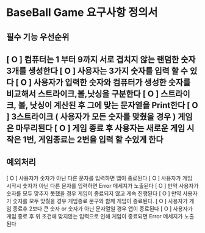 # BaseBall Game 요구사항 정의서
## 필수 기능 우선순위
[ O ] 컴퓨터는 1 부터 9까지 서로 겹치지 않는 랜덤한 숫자 3개를 생성한다
[ O ] 사용자는 3가지 숫자를 입력 할 수 있다
[ O ] 사용자가 입력한 숫자와 컴퓨터가 생성한 숫자를 비교해서 스트라이크,볼,낫싱을 구분한다
[ O ] 스트라이크, 볼, 낫싱이 계산된 후 그에 맞는 문자열을 Print한다
[ O ] 3스트라이크 ( 사용자가 모든 숫자를 맞췄을 경우 ) 게임은 마무리된다
[ O ] 게임 종료 후 사용자는 새로운 게임 시작은 1번, 게임종료는 2번을 입력 할 수있게 한다
---
## 예외처리
[ O ] 사용자가 숫자가 아닌 다른 문자를 입력하면 앱이 종료된다
[ O ] 사용자가 게임 시작시 숫자가 아닌 다른 문자를 입력하면 Error 메세지가 노출된다
[ O ] 만약 사용자가 숫자를 모두 맞추지 못했을 경우 게임이 종료되지 않고 게속 진행된다
[ O ] 만약 사용자가 숫자를 모두 맞췄을 경우 게임종료 문구와 함께 게임이 종료된다.
[ O ] 사용자가 게임 종료후 2보다 큰 숫자 or 숫자가 아닌 문자열일 경우 앱이 종료된다
[ O ] 사용자가 게임 종료 후 위 조건에 맞지않는 입력으로 인해 게임이 종료되면 Error 메세지가 노출된다